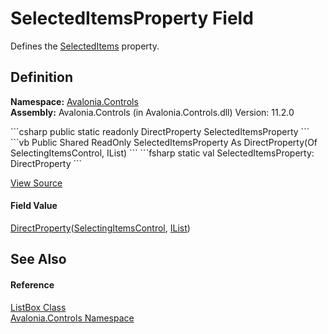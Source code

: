 # SelectedItemsProperty Field


Defines the <a href="P_Avalonia_Controls_ListBox_SelectedItems">SelectedItems</a> property.



## Definition
**Namespace:** <a href="N_Avalonia_Controls">Avalonia.Controls</a>  
**Assembly:** Avalonia.Controls (in Avalonia.Controls.dll) Version: 11.2.0

<Tabs groupId="api-code-preview">
<TabItem value="csharp" label="C#">
```csharp
public static readonly DirectProperty<SelectingItemsControl, IList?> SelectedItemsProperty
```
</TabItem>
<TabItem value="vb" label="VB">
```vb
Public Shared ReadOnly SelectedItemsProperty As DirectProperty(Of SelectingItemsControl, IList)
```
</TabItem>
<TabItem value="fsharp" label="F#">
```fsharp
static val SelectedItemsProperty: DirectProperty<SelectingItemsControl, IList>
```
</TabItem>
</Tabs>



<a href="https://github.com/AvaloniaUI/Avalonia/tree/master/src/Avalonia.Controls/ListBox.cs" title="View the source code">View Source</a>



#### Field Value
<a href="T_Avalonia_DirectProperty_2">DirectProperty</a>(<a href="T_Avalonia_Controls_Primitives_SelectingItemsControl">SelectingItemsControl</a>, <a href="https://learn.microsoft.com/dotnet/api/system.collections.ilist" target="_blank" rel="noopener noreferrer">IList</a>)

## See Also


#### Reference
<a href="T_Avalonia_Controls_ListBox">ListBox Class</a>  
<a href="N_Avalonia_Controls">Avalonia.Controls Namespace</a>  

